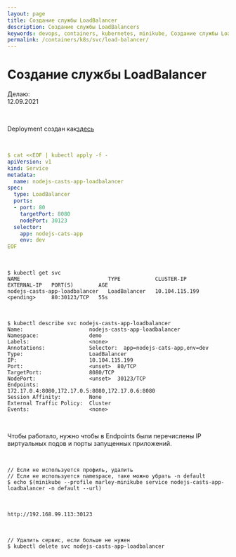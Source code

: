 ```yaml
---
layout: page
title: Создание службы LoadBalancer
description: Создание службы LoadBalancers
keywords: devops, containers, kubernetes, minikube, Создание службы LoadBalancers
permalink: /containers/k8s/svc/load-balancer/
---
```


# Создание службы LoadBalancer

Делаю:  
12.09.2021

<br/>

Deployment создан как<a href="/containers/k8s/svc/nodeport/">здесь</a>

<br/>

```yaml
$ cat <<EOF | kubectl apply -f -
apiVersion: v1
kind: Service
metadata:
  name: nodejs-casts-app-loadbalancer
spec:
  type: LoadBalancer
  ports:
  - port: 80
    targetPort: 8080
    nodePort: 30123
  selector:
    app: nodejs-cats-app
    env: dev
EOF
```

<br/>

    $ kubectl get svc
    NAME                            TYPE           CLUSTER-IP       EXTERNAL-IP   PORT(S)        AGE
    nodejs-casts-app-loadbalancer   LoadBalancer   10.104.115.199   <pending>     80:30123/TCP   55s

<br/>

    $ kubectl describe svc nodejs-casts-app-loadbalancer
    Name:                     nodejs-casts-app-loadbalancer
    Namespace:                demo
    Labels:                   <none>
    Annotations:              Selector:  app=nodejs-cats-app,env=dev
    Type:                     LoadBalancer
    IP:                       10.104.115.199
    Port:                     <unset>  80/TCP
    TargetPort:               8080/TCP
    NodePort:                 <unset>  30123/TCP
    Endpoints:                172.17.0.4:8080,172.17.0.5:8080,172.17.0.6:8080
    Session Affinity:         None
    External Traffic Policy:  Cluster
    Events:                   <none>

<br/>

Чтобы работало, нужно чтобы в Endpoints были перечислены IP виртуальных подов и порты запущенных приложений.

<br/>

    // Если не используется профиль, удалить
    // Если не используется namespace, таке можно убрать -n default
    $ echo $(minikube --profile marley-minikube service nodejs-casts-app-loadbalancer -n default --url)

<br/>

    http://192.168.99.113:30123

<br/>

    // Удалить сервис, если больше не нужен
    $ kubectl delete svc nodejs-casts-app-loadbalancer

